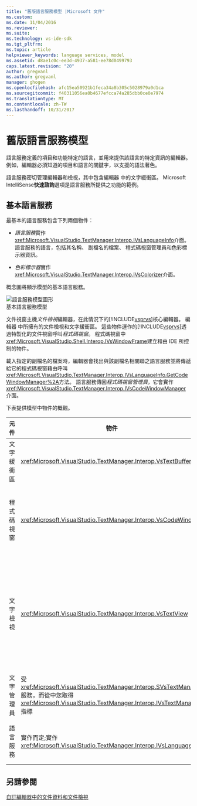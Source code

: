 ```yaml
---
title: "舊版語言服務模型 |Microsoft 文件"
ms.custom: 
ms.date: 11/04/2016
ms.reviewer: 
ms.suite: 
ms.technology: vs-ide-sdk
ms.tgt_pltfrm: 
ms.topic: article
helpviewer_keywords: language services, model
ms.assetid: d8ae1c0c-ee3d-4937-a581-ee78d0499793
caps.latest.revision: "20"
author: gregvanl
ms.author: gregvanl
manager: ghogen
ms.openlocfilehash: afc15ea50921b1feca34a8b305c5028979a0d1ca
ms.sourcegitcommit: f40311056ea0b4677efcca74a285dbb0ce0e7974
ms.translationtype: MT
ms.contentlocale: zh-TW
ms.lasthandoff: 10/31/2017
---
```

# <a name="model-of-a-legacy-language-service"></a>舊版語言服務模型
語言服務定義的項目和功能特定的語言，並用來提供該語言的特定資訊的編輯器。 例如，編輯器必須知道的項目和語言的關鍵字，以支援的語法著色。  
  
 語言服務密切管理編輯器和檢視，其中包含編輯器 中的文字緩衝區。 Microsoft IntelliSense**快速諮詢**選項是語言服務所提供之功能的範例。  
  
## <a name="a-minimal-language-service"></a>基本語言服務  
 最基本的語言服務包含下列兩個物件：  
  
-   *語言服務*實作<xref:Microsoft.VisualStudio.TextManager.Interop.IVsLanguageInfo>介面。 語言服務的語言，包括其名稱、 副檔名的檔案、 程式碼視窗管理員和色彩標示器資訊。  
  
-   *色彩標示器*實作<xref:Microsoft.VisualStudio.TextManager.Interop.IVsColorizer>介面。  
  
 概念圖將顯示模型的基本語言服務。  
  
 ![語言服務模型圖形](../../extensibility/media/vslanguageservicemodel.gif "vsLanguageServiceModel")  
基本語言服務模型  
  
 文件視窗主機*文件檢視*編輯器，在此情況下的[!INCLUDE[vsprvs](../../code-quality/includes/vsprvs_md.md)]核心編輯器。 編輯器 中所擁有的文件檢視和文字緩衝區。 這些物件運作的[!INCLUDE[vsprvs](../../code-quality/includes/vsprvs_md.md)]透過特製化的文件視窗呼叫*程式碼視窗*。 程式碼視窗中<xref:Microsoft.VisualStudio.Shell.Interop.IVsWindowFrame>建立和由 IDE 所控制的物件。  
  
 載入指定的副檔名的檔案時，編輯器會找出與該副檔名相關聯之語言服務並將傳遞給它的程式碼視窗藉由呼叫<xref:Microsoft.VisualStudio.TextManager.Interop.IVsLanguageInfo.GetCodeWindowManager%2A>方法。 語言服務傳回*程式碼視窗管理員*，它會實作<xref:Microsoft.VisualStudio.TextManager.Interop.IVsCodeWindowManager>介面。  
  
 下表提供模型中物件的概觀。  
  
|元件|物件|函式|  
|---------------|------------|--------------|  
|文字緩衝區|<xref:Microsoft.VisualStudio.TextManager.Interop.VsTextBuffer>|Unicode 讀取/寫入文字資料流。 您可使用其他編碼的文字。|  
|程式碼視窗|<xref:Microsoft.VisualStudio.TextManager.Interop.VsCodeWindow>|文件視窗包含一個或多個文字檢視。 當[!INCLUDE[vsprvs](../../code-quality/includes/vsprvs_md.md)]是在多重文件介面 (MDI) 模式中，程式碼視窗是 MDI 子系。|  
|文字檢視|<xref:Microsoft.VisualStudio.TextManager.Interop.VsTextView>|可讓使用者瀏覽，並使用鍵盤和滑鼠來檢視文字視窗中。 做為編輯器，對使用者顯示的文字檢視。 您可以使用一般的編輯器視窗、 [輸出] 視窗和即時運算視窗中的文字檢視。 此外，您可以設定程式碼視窗中的一個或多個文字檢視。|  
|文字管理員|受<xref:Microsoft.VisualStudio.TextManager.Interop.SVsTextManager>服務，而從中您取得<xref:Microsoft.VisualStudio.TextManager.Interop.IVsTextManager>指標|維護常用資訊先前所述的所有元件都共用的元件。|  
|語言服務|實作而定;實作<xref:Microsoft.VisualStudio.TextManager.Interop.IVsLanguageInfo>|物件，提供特定語言資訊，例如語法反白顯示、 陳述式完成和大括號比對的編輯器。|  
  
## <a name="see-also"></a>另請參閱  
 [自訂編輯器中的文件資料和文件檢視](../../extensibility/document-data-and-document-view-in-custom-editors.md)